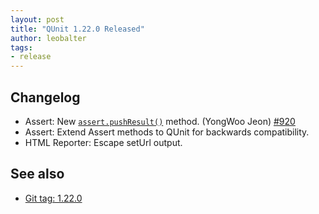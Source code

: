 ```yaml
---
layout: post
title: "QUnit 1.22.0 Released"
author: leobalter
tags:
- release
---
```


## Changelog

* Assert: New [`assert.pushResult()`](https://qunitjs.com/api/assert/pushResult/) method. (YongWoo Jeon) [#920](https://github.com/qunitjs/qunit/pull/920)
* Assert: Extend Assert methods to QUnit for backwards compatibility.
* HTML Reporter: Escape setUrl output.

## See also

* [Git tag: 1.22.0](https://github.com/qunitjs/qunit/releases/tag/1.22.0)
